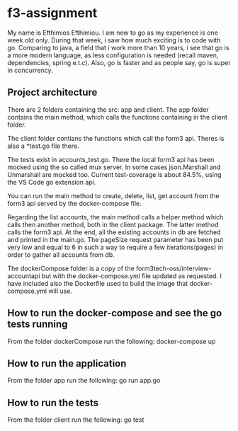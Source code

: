 # f3-assignment
My name is Efthimios Efthimiou. I am new to go as my experience is one week old only. During that week, i saw how much exciting is to code with go. 
Comparing to java, a field that i work more than 10 years, i see that go is a more modern language, as less configuration is needed (recall maven, dependencies, spring e.t.c).
Also, go is faster and as people say, go is super in concurrency.

## Project architecture
There are 2 folders containing the src: app and client. The app folder contains the main method, which calls the functions containing in the client folder.

The client folder contians the functions which call the form3 api. Theres is also a *test.go file there.

The tests exist in accounts_test.go. There the local form3 api has been mocked using the so called mux server.
In some cases json.Marshall and Unmarshall are mocked too. Current test-coverage is about 84.5%, using the VS Code go extension api.

You can run the main method to create, delete, list, get account from the form3 api served by the docker-compose file. 

Regarding the list accounts, the main method calls a helper method which calls then another method, both in the client package. The latter method calls the form3 api. At the end, all the existing accounts in db are fetched and printed in the main.go. The pageSize request parameter has been put very low and equal to 6 in such a way to require a few iterations(pages) in order to gather all accounts from db.

The dockerCompose folder is a copy of the form3tech-oss/interview-accountapi but with the docker-compose.yml file updated as requested.
I have included also the Dockerfile used to build the image that docker-compose.yml will use.

## How to run the docker-compose and see the go tests running
From the folder dockerCompose run the following: docker-compose up

## How to run the application
From the folder app run the following: go run app.go

## How to run the tests
From the folder client run the following: go test
